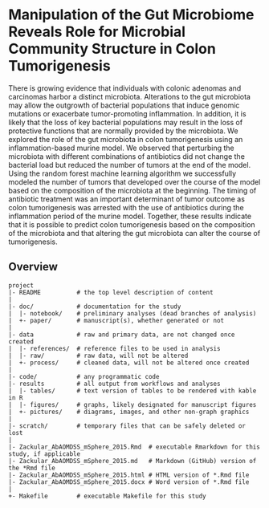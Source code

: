 Manipulation of the Gut Microbiome Reveals Role for Microbial Community Structure in Colon Tumorigenesis
=======

There is growing evidence that individuals with colonic adenomas and carcinomas harbor a distinct microbiota. Alterations to the gut microbiota may allow the outgrowth of bacterial populations that induce genomic mutations or exacerbate tumor-promoting inflammation. In addition, it is likely that the loss of key bacterial populations may result in the loss of protective functions that are normally provided by the microbiota. We explored the role of the gut microbiota in colon tumorigenesis using an inflammation-based murine model. We observed that perturbing the microbiota with different combinations of antibiotics did not change the bacterial load but reduced the number of tumors at the end of the model. Using the random forest machine learning algorithm we successfully modeled the number of tumors that developed over the course of the model based on the composition of the microbiota at the beginning. The timing of antibiotic treatment was an important determinant of tumor outcome as colon tumorigenesis was arrested with the use of antibiotics during the inflammation period of the murine model. Together, these results indicate that it is possible to predict colon tumorigenesis based on the composition of the microbiota and that altering the gut microbiota can alter the course of tumorigenesis.


Overview
--------

    project
    |- README          # the top level description of content
    |
    |- doc/            # documentation for the study
    |  |- notebook/    # preliminary analyses (dead branches of analysis)
    |  +- paper/       # manuscript(s), whether generated or not
    |
    |- data            # raw and primary data, are not changed once created
    |  |- references/  # reference files to be used in analysis
    |  |- raw/         # raw data, will not be altered
    |  +- process/     # cleaned data, will not be altered once created
    |
    |- code/           # any programmatic code
    |- results         # all output from workflows and analyses
    |  |- tables/      # text version of tables to be rendered with kable in R
    |  |- figures/     # graphs, likely designated for manuscript figures
    |  +- pictures/    # diagrams, images, and other non-graph graphics
    |
    |- scratch/        # temporary files that can be safely deleted or lost
    |
    |- Zackular_AbAOMDSS_mSphere_2015.Rmd  # executable Rmarkdown for this study, if applicable
    |- Zackular_AbAOMDSS_mSphere_2015.md   # Markdown (GitHub) version of the *Rmd file
    |- Zackular_AbAOMDSS_mSphere_2015.html # HTML version of *.Rmd file
    |- Zackular_AbAOMDSS_mSphere_2015.docx # Word version of *.Rmd file
    |
    +- Makefile        # executable Makefile for this study
